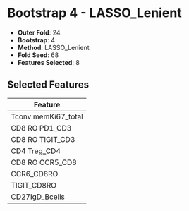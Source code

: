 # Bootstrap 4 - LASSO_Lenient

- **Outer Fold**: 24
- **Bootstrap**: 4
- **Method**: LASSO_Lenient
- **Fold Seed**: 68
- **Features Selected**: 8

## Selected Features

| Feature |
|---------|
| Tconv memKi67_total |
| CD8 RO PD1_CD3 |
| CD8 RO TIGIT_CD3 |
| CD4 Treg_CD4 |
| CD8 RO CCR5_CD8 |
| CCR6_CD8RO |
| TIGIT_CD8RO |
| CD27IgD_Bcells |

